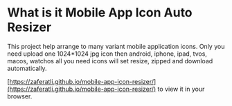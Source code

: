 # What is it Mobile App Icon Auto Resizer

This project help arrange to many variant mobile application icons. Only you need upload one 1024\*1024 jpg icon then android, iphone, ipad, tvos, macos, watchos all you need icons will set resize, zipped and download automatically.

[https://zaferatli.github.io/mobile-app-icon-resizer/](https://zaferatli.github.io/mobile-app-icon-resizer/) to view it in your browser.
